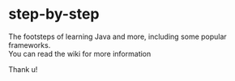 # step-by-step
The footsteps of learning Java and more, including some popular frameworks.<br>
You can read the wiki for more information

Thank u!


 
